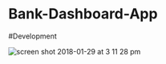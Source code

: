 # Bank-Dashboard-App

#Development

![screen shot 2018-01-29 at 3 11 28 pm](https://user-images.githubusercontent.com/19230394/35532067-f07f2e12-0506-11e8-869a-4079f913a1dc.png)
